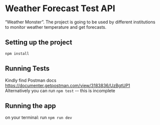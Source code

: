 # Weather Forecast Test API
“Weather Monster”. The project is going to be used by different institutions to monitor weather temperature and get forecasts. 

## Setting up the project
`npm install`

## Running Tests
Kindly find Postman docs <br/>
https://documenter.getpostman.com/view/3183836/UzBgtUP1 <br/>
Alternatively you can run `npm test` -- this is incomplete

## Running the app 
on your terminal: run `npm run dev`